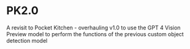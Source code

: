 # PK2.0
A revisit to Pocket Kitchen - overhauling v1.0 to use the GPT 4 Vision Preview model to perform the functions of the previous custom object detection model
